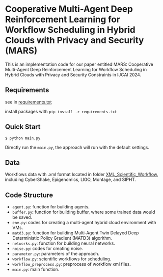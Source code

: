 # Cooperative Multi-Agent Deep Reinforcement Learning for Workflow Scheduling in Hybrid Clouds with Privacy and Security (MARS)
This is an implementation code for our paper entitled MARS: Cooperative Multi-Agent Deep Reinforcement Learning for Workflow Scheduling in Hybrid Clouds with Privacy and Security Constraints in IJCAI 2024.

## Requirements

see in [requirements.txt](https://github.com/arkle-gr/MARS/blob/main/requirements.txt)

install packages with `pip install -r requirements.txt`

## Quick Start

```
$ python main.py
```

Directly run the `main.py`, the approach will run with the default settings.

## Data
Workflows data with .xml format located in folder [XML_Scientific_Workflow](https://github.com/arkle-gr/MARS/tree/main/XML_Scientific_Workflow), including CyberShake, Epigenomics, LIGO, Montage, and SIPHT.

## Code Structure
- `agent.py`: function for building agents.
- `buffer.py`: function for building buffer, where some trained data would be saved.
- `env.py`: codes for creating a multi-agent hybrid cloud environment with VMs.
- `matd3.py`: function for building Multi-Agent Twin Delayed Deep Deterministic Policy Gradient (MATD3) algorithm.
- `networks.py`: function for building neural networks.
- `noise.py`: codes for creating noise.
- `parameter.py`: parameters of the approach.
- `workflow.py`: scientific workflows for scheduling.
- `workflow_preprocess.py`: preprocess of workflow xml files.
- `main.py`: main function.
